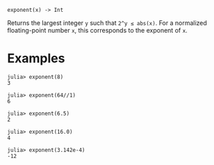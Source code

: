 ```
exponent(x) -> Int
```

Returns the largest integer `y` such that `2^y ≤ abs(x)`. For a normalized floating-point number `x`, this corresponds to the exponent of `x`.

# Examples

```jldoctest
julia> exponent(8)
3

julia> exponent(64//1)
6

julia> exponent(6.5)
2

julia> exponent(16.0)
4

julia> exponent(3.142e-4)
-12
```
